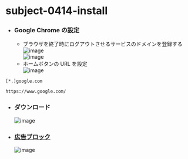 # subject-0414-install

- ### Google Chrome の設定
  - ブラウザを終了時にログアウトさせるサービスのドメインを登録する
  ![image](https://user-images.githubusercontent.com/1501327/163702374-adf4fe74-61cf-433d-a8d1-31952dcf8e8b.png)\
  ![image](https://user-images.githubusercontent.com/1501327/163702402-3183dc3c-9439-49db-81d3-e1fc73d201fd.png)
  - ホームボタンの URL を設定\
  ![image](https://user-images.githubusercontent.com/1501327/163296182-998fcc05-9da1-4eeb-86a7-982edfbb5384.png)
```
[*.]google.com
```
```
https://www.google.com/
```

- ### ダウンロード
  ![image](https://user-images.githubusercontent.com/1501327/163702462-eae3b4e1-0099-498f-95b7-8adeafb3ae0d.png)


- ### [広告ブロック](https://chrome.google.com/webstore/detail/adblock-%E2%80%94-best-ad-blocker/gighmmpiobklfepjocnamgkkbiglidom)
  ![image](https://user-images.githubusercontent.com/1501327/162353261-aa5d7984-d7da-493d-838a-f752665c40bf.png)
